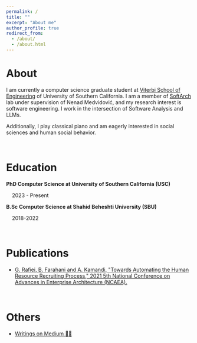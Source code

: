 ```yaml
---
permalink: /
title: ""
excerpt: "About me"
author_profile: true
redirect_from: 
  - /about/
  - /about.html
---
```


# About

I am currently a computer science graduate student at [Viterbi School of Engineering](https://viterbischool.usc.edu/) of University of Southern California. I am a member of [SoftArch](https://softarch.usc.edu/~neno/) lab under supervision of Nenad Medvidović, and my research interest is software engineering. I work in the intersection of Software Analysis and LLMs.

Additionally, I play classical piano and am eagerly interested in social sciences and human social behavior.

<br>

# Education

**PhD Computer Science at University of Southern California (USC)**

&nbsp;&nbsp;&nbsp;&nbsp;2023 - Present


**B.Sc Computer Science at Shahid Beheshti University (SBU)**

&nbsp;&nbsp;&nbsp;&nbsp;2018-2022

<br>


# Publications

* [G. Rafiei, B. Farahani and A. Kamandi, "Towards Automating the Human Resource Recruiting Process," 2021 5th National Conference on Advances in Enterprise Architecture (NCAEA).](https://ieeexplore.ieee.org/document/9690504)

<!-- # Selected Projects

## Extracurricular Projects

* [DBMS Benchmark on Docker](https://github.com/ghazalrafiei/BenchDBMSs)

* [Asynchronous Message Passing Application](https://github.com/ghazalrafiei/Jikjik)

* [Creative Visualizations Using OpenGL](https://github.com/ghazalrafiei/OpenGL)

<!-- [PyCAD](https://github.com/msabrishami/DFT) -->

<!-- ## Course Projects

* [Deep Learning](https://github.com/ghazalrafiei/Neural-Network-Course)

* [Data Science](https://github.com/ghazalrafiei/Data-Science-Course)

* [Parallel Programming](https://github.com/ghazalrafiei/Parallel-Programming-Course)

* [Databases](https://github.com/ghazalrafiei/Final-DB-Project) -->


<!-- # Experience

### Teacher Assistant at Shahid Beheshti University

* Fundamentals of Theory of Computation (2020)
* Data Structure and Algorithms (2019 and 2020)
* Mathematical Software II (2018)

### Teacher Assistant at University of Southern California

* CSCI 356: Computer Systems (2023) -->

<br>

# Others

* [Writings on Medium ✍🏻](https://medium.com/@girraffael)
<!-- * [Shoreless Sea 🌊🎵](https://t.me/shoreless_sea) -->
